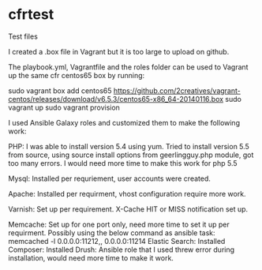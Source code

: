 # cfrtest
Test files

I created a .box file in Vagrant but it is too large to upload on github.

The playbook.yml, Vagrantfile and the roles folder can be used to Vagrant up the same cfr centos65 box by running:

sudo vagrant box add centos65 https://github.com/2creatives/vagrant-centos/releases/download/v6.5.3/centos65-x86_64-20140116.box
sudo vagrant up
sudo vagrant provision

I used Ansible Galaxy roles and customized them to make the following work:

PHP:  I was able to install version 5.4 using yum.  Tried to install version 5.5 from source, using source install options from geerlingguy.php module, got too many errors.
      I would need more time to make this work for php 5.5
      
Mysql: Installed per requriement, user accounts were created.

Apache: Installed per requirment, vhost configuration require more work.

Varnish:  Set up per requirement. X-Cache HIT or MISS notification set up.

Memcache:  Set up for one port only, need more time to set it up per requirment. Possibly using the below command as ansible task:
          memcached -l 0.0.0.0:11212,, 0.0.0.0:11214
Elastic Search: Installed 
Composer: Installed
Drush: Ansible role that I used threw error during installation, would need more time to make it work.






